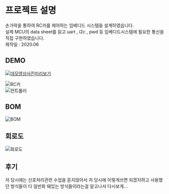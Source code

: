 # 프로젝트 설명
손가락을 통하여 RC카를 제어하는 임베디드 시스템을 설계하였습니다.  
실제 MCU의 data sheet를 읽고 uart , i2c , pwd 등 임베디드시스템에 필요한 통신을 직접 구현하였습니다.  
제작일 : 2020.06

## DEMO

[![데모영상사진미리보기](https://user-images.githubusercontent.com/65473604/114409559-879d9680-9be5-11eb-9ec7-dc39508f8eb5.png)](https://www.youtube.com/watch?v=lbxuLQc-Cg4)

![RC카](https://user-images.githubusercontent.com/65473604/114404765-fa584300-9be0-11eb-8c72-3424ca4bbf3e.PNG)  
![컨트롤러](https://user-images.githubusercontent.com/65473604/114404783-fd533380-9be0-11eb-8979-cdca5987a683.PNG)  



## BOM
![BOM](https://user-images.githubusercontent.com/65473604/114403490-cd576080-9bdf-11eb-80ec-da224e3dfaf7.PNG)

## 회로도
![회로도](https://user-images.githubusercontent.com/65473604/114404675-e3195580-9be0-11eb-8dc8-33b16753af25.png)



## 후기
저 당시에는 신호처리관련 수업을 듣지않아서 저 당시에 이렇게쓰면 되겠지하고 사용했던 방식들이 다 일반화 돼있는 방식들이라는걸 알고나서 다시보게...
